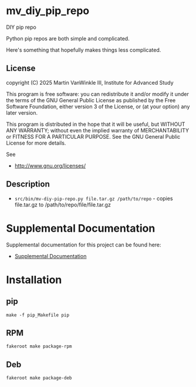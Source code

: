 # mv_diy_pip_repo

DIY pip repo

Python pip repos are both simple and complicated.

Here's something that hopefully makes things less complicated.

## License

copyright (C) 2025 Martin VanWinkle III, Institute for Advanced Study

This program is free software: you can redistribute it and/or modify
it under the terms of the GNU General Public License as published by
the Free Software Foundation, either version 3 of the License, or
(at your option) any later version.

This program is distributed in the hope that it will be useful,
but WITHOUT ANY WARRANTY; without even the implied warranty of
MERCHANTABILITY or FITNESS FOR A PARTICULAR PURPOSE.  See the
GNU General Public License for more details.

See 

* http://www.gnu.org/licenses/

## Description

* ```src/bin/mv-diy-pip-repo.py file.tar.gz /path/to/repo``` - copies file.tar.gz to /path/to/repo/file/file.tar.gz

# Supplemental Documentation

Supplemental documentation for this project can be found here:

* [Supplemental Documentation](./doc/index.md)

# Installation

## pip

```
make -f pip_Makefile pip
```

## RPM

```
fakeroot make package-rpm
```

## Deb

```
fakeroot make package-deb
```

